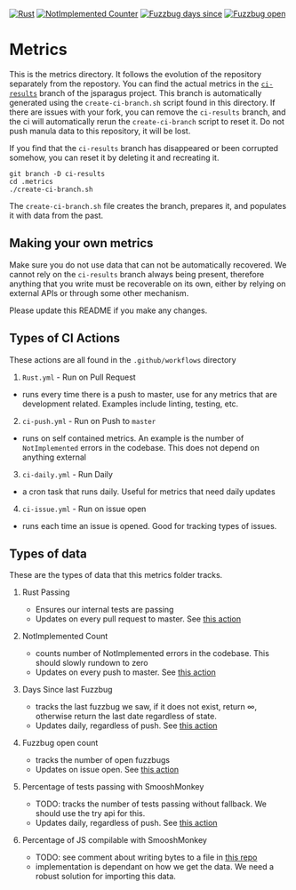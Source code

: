 [![Rust][Rust Badge]][Rust CI Link]
[![NotImplemented Counter][NotImplemented Badge]][NotImplemented Search]
[![Fuzzbug days since][Fuzzbug Days Badge]][Fuzzbugs]
[![Fuzzbug open][Fuzzbug Open Badge]][Fuzzbugs]

# Metrics

This is the metrics directory. It follows the evolution of the repository separately from the
repostory. You can find the actual metrics in the
[`ci-results`](https://github.com/mozilla-spidermonkey/jsparagus/tree/ci-results) branch of the jsparagus project. This branch is automatically generated using the `create-ci-branch.sh` script found in this directory. If there are issues with your fork, you can remove the `ci-results` branch, and the ci will automatically rerun the `create-ci-branch` script to reset it. Do not push manula data to this repository, it will be lost.

If you find that the `ci-results` branch has disappeared or been corrupted somehow, you can reset it by deleting it and recreating it.

```
git branch -D ci-results
cd .metrics
./create-ci-branch.sh
```

The `create-ci-branch.sh` file creates the branch, prepares it, and populates it with data from the past.

## Making your own metrics
Make sure you do not use data that can not be automatically recovered. We cannot rely on the `ci-results` branch always being present, therefore anything that you write must be recoverable on its own, either by relying on external APIs or through some other mechanism.

Please update this README if you make any changes.

## Types of CI Actions
These actions are all found in the `.github/workflows` directory

1) `Rust.yml` - Run on Pull Request
* runs every time there is a push to master, use for any metrics that are development related. Examples include linting, testing, etc.
2) `ci-push.yml` - Run on Push to `master`
* runs on self contained metrics. An example is the number of `NotImplemented` errors in the codebase. This does not depend on anything external
3) `ci-daily.yml` - Run Daily
* a cron task that runs daily. Useful for metrics that need daily updates
4) `ci-issue.yml` - Run on issue open
* runs each time an issue is opened. Good for tracking types of issues.


## Types of data

These are the types of data that this metrics folder tracks.

1) Rust Passing
    * Ensures our internal tests are passing
    * Updates on every pull request to master. See [this action](.github/workflows/Rust.yml)

2) NotImplemented Count
    * counts number of NotImplemented errors in the codebase. This should slowly rundown to zero
    * Updates on every push to master. See [this action](.github/workflows/ci-counter.yml)

3) Days Since last Fuzzbug
    * tracks the last fuzzbug we saw, if it does not exist, return ∞, otherwise return the last date regardless of state.
    * Updates daily, regardless of push. See [this action](.github/workflows/ci-daily.yml)

4) Fuzzbug open count
    * tracks the number of open fuzzbugs
    * Updates on issue open. See [this action](.github/workflows/ci-issue.yml)

5) Percentage of tests passing with SmooshMonkey
    * TODO: tracks the number of tests passing without fallback. We should use the try api for this.
    * Updates daily, regardless of push. See [this action](.github/workflows/ci-daily.yml)

6) Percentage of JS compilable with SmooshMonkey
    * TODO: see comment about writing bytes to a file in [this repo](https://github.com/nbp/seqrec)
    * implementation is dependant on how we get the data. We need a robust solution for importing this data.


[Rust Badge]: https://github.com/mozilla-spidermonkey/jsparagus/workflows/Rust/badge.svg
[Rust CI Link]: https://github.com/mozilla-spidermonkey/jsparagus/actions?query=branch%3Amaster
[NotImplemented Badge]: https://img.shields.io/endpoint?url=https%3A%2F%2Fraw.githubusercontent.com%2Fcodehag%2Fjsparagus%2Fci_results%2F.metrics%2Fbadges%2Fnot-implemented.json
[NotImplemented Search]: https://github.com/mozilla-spidermonkey/jsparagus/search?q=notimplemented&unscoped_q=notimplemented
[Fuzzbug days Badge]: https://img.shields.io/endpoint?url=https%3A%2F%2Fraw.githubusercontent.com%2Fcodehag%2Fjsparagus%2Fci_results%2F.metrics%2Fbadges%2Fsince-last-fuzzbug.json
[Fuzzbug Open Badge]: https://img.shields.io/endpoint?url=https%3A%2F%2Fraw.githubusercontent.com%2Fcodehag%2Fjsparagus%2Fci_results%2F.metrics%2Fbadges%2Fopen-fuzzbug.json
[Fuzzbugs]: https://github.com/mozilla-spidermonkey/jsparagus/issues?utf8=%E2%9C%93&q=label%3AlibFuzzer+
